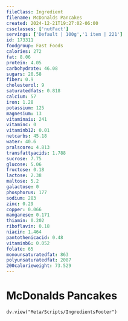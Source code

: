 ```yaml
---
fileClass: Ingredient
filename: McDonalds Pancakes
created: 2024-12-21T19:27:02-06:00
cssclasses: ['nutFact']
servings: ['Default | 100g','1 item | 221']
id: 173311
foodgroup: Fast Foods
calories: 272
fat: 8.06
protein: 4.05
carbohydrate: 46.08
sugars: 20.58
fiber: 0.9
cholesterol: 9
saturatedfats: 0.818
calcium: 57
iron: 1.28
potassium: 125
magnesium: 13
vitaminaiu: 241
vitaminc: 0
vitaminb12: 0.01
netcarbs: 45.18
water: 40.6
pralscore: 4.813
transfattyacids: 1.788
sucrose: 7.75
glucose: 5.06
fructose: 0.18
lactose: 2.38
maltose: 5.2
galactose: 0
phosphorus: 177
sodium: 283
zinc: 0.29
copper: 0.066
manganese: 0.171
thiamin: 0.202
riboflavin: 0.18
niacin: 1.464
pantothenicacid: 0.48
vitaminb6: 0.052
folate: 65
monounsaturatedfat: 863
polyunsaturatedfat: 2087
200calorieweight: 73.529
---
```


# McDonalds Pancakes

```dataviewjs
dv.view("Meta/Scripts/IngredientsFooter")
```